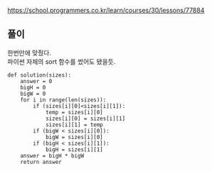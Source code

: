 https://school.programmers.co.kr/learn/courses/30/lessons/77884

풀이
-------------
한번만에 맞췄다.<br>
파이썬 자체의 sort 함수를 썼어도 됐을듯.


```
def solution(sizes):
    answer = 0
    bigH = 0
    bigW = 0
    for i in range(len(sizes)):
        if (sizes[i][0]<sizes[i][1]):
            temp = sizes[i][0]
            sizes[i][0] = sizes[i][1]
            sizes[i][1] = temp
        if (bigW < sizes[i][0]):
            bigW = sizes[i][0]
        if (bigH < sizes[i][1]):
            bigH = sizes[i][1]
    answer = bigH * bigW
    return answer
```